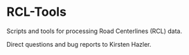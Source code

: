 # RCL-Tools
Scripts and tools for processing Road Centerlines (RCL) data.

Direct questions and bug reports to Kirsten Hazler.
